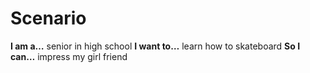 # Scenario

**I am a…** senior in high school
**I want to…** learn how to skateboard
**So I can…** impress my girl friend
